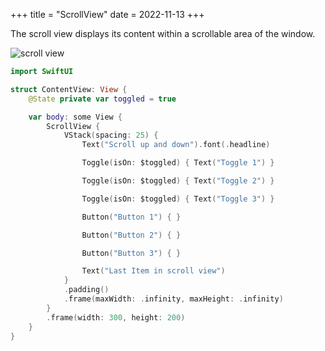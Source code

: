 +++
title = "ScrollView"
date = 2022-11-13
+++

The scroll view displays its content within a scrollable area of the window.

<p><img src="/img/scroll-view.png" style="max-width:400px;" alt="scroll view"></p>

```swift
import SwiftUI

struct ContentView: View {
    @State private var toggled = true

    var body: some View {
        ScrollView {
            VStack(spacing: 25) {
                Text("Scroll up and down").font(.headline)

                Toggle(isOn: $toggled) { Text("Toggle 1") }

                Toggle(isOn: $toggled) { Text("Toggle 2") }

                Toggle(isOn: $toggled) { Text("Toggle 3") }

                Button("Button 1") { }

                Button("Button 2") { }

                Button("Button 3") { }

                Text("Last Item in scroll view")
            }
            .padding()
            .frame(maxWidth: .infinity, maxHeight: .infinity)
        }
        .frame(width: 300, height: 200)
    }
}
```
